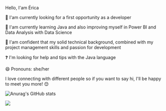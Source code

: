Hello, I'am Érica


🔭 I'am currently looking for a first opportunity as a developer

🌱 I'am currently learning Java and also improving myself in Power BI and Data Analysis with Data Science

👯 I'am confident that my solid technical background, combined with my project management skills and passion for development

❓ I'm looking for help and tips with the Java language

😄 Pronouns: she/her

I love connecting with different people so if you want to say hi, I'll be happy to meet you more! 😊

![Anurag's GitHub stats](https://github-readme-stats.vercel.app/api?username=erycca&show_icons=true&theme=radical)

<div>
  <a href="www.linkedin.com/in/ericasilvaanalistadeprojetosti" target="_blank"><img src="https://img.shields.io/badge/LinkedIn-0077B5?style=for-the-badge&logo=linkedin&logoColor=white" target="_blank" ><a/>
          
 <div/>




